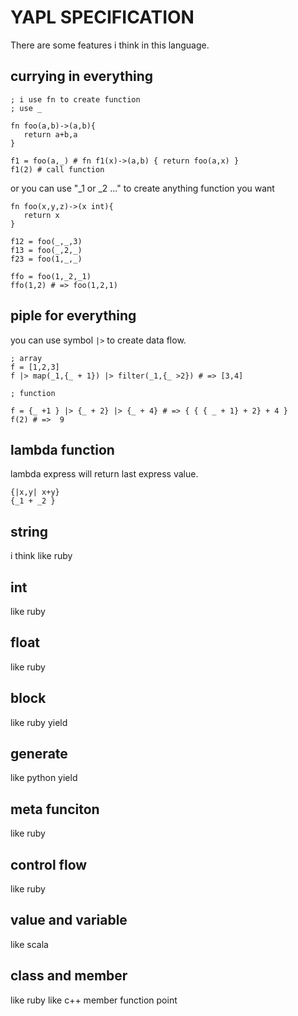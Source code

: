 # YAPL SPECIFICATION

There are some features i think in this language.

## currying in everything

```
; i use fn to create function
; use _ 

fn foo(a,b)->(a,b){
   return a+b,a
}

f1 = foo(a,_) # fn f1(x)->(a,b) { return foo(a,x) }
f1(2) # call function

```

or you can use "_1 or _2 ..." to create anything function you want

```
fn foo(x,y,z)->(x int){
   return x
}

f12 = foo(_,_,3)
f13 = foo(_,2,_)
f23 = foo(1,_,_)

ffo = foo(1,_2,_1)
ffo(1,2) # => foo(1,2,1)
```
## piple for everything

you can use symbol `|>` to create data flow.

```
; array
f = [1,2,3] 
f |> map(_1,{_ + 1}) |> filter(_1,{_ >2}) # => [3,4]

; function

f = {_ +1 } |> {_ + 2} |> {_ + 4} # => { { { _ + 1} + 2} + 4 }
f(2) # =>  9

```

## lambda function
lambda express will return last express value.

```
{|x,y| x+y}
{_1 + _2 }
```
## string 
i think like ruby

## int 
like ruby

## float 
like ruby

## block
like ruby yield

## generate
like python yield

## meta funciton 
like ruby

## control flow
like ruby

## value and variable
like scala

## class and member
like ruby
like c++ member function point






```
